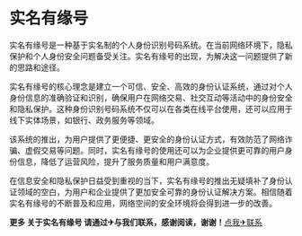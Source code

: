 # 实名有缘号

实名有缘号是一种基于实名制的个人身份识别号码系统。在当前网络环境下，隐私保护和个人身份安全问题备受关注。实名有缘号的出现，为解决这一问题提供了新的思路和途径。

实名有缘号的核心理念是建立一个可信、安全、高效的身份认证系统，通过对个人身份信息的准确验证和识别，确保用户在网络交易、社交互动等活动中的身份安全和隐私保护。这种身份识别号码系统不仅可以在各类在线平台使用，还可以应用于线下实体场景，如银行、政务服务等领域。

该系统的推出，为用户提供了更便捷、更安全的身份认证方式，有效防范了网络诈骗、虚假交易等问题。同时，实名有缘号的使用还可以为企业提供更可靠的用户身份信息，降低了运营风险，提升了服务质量和用户满意度。

在信息安全和隐私保护日益受到重视的当下，实名有缘号的推出无疑填补了身份认证领域的空白，为用户和企业提供了更加安全可靠的身份认证解决方案。相信随着实名有缘号的不断普及和应用，网络空间的安全环境将会得到进一步的改善。

**更多 关于实名有缘号 请通过✈与我们联系，感谢阅读，谢谢！**[点我✈联系](https://a.k02.cc)